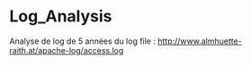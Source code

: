 # Log_Analysis
Analyse de log de 5 années du log file : http://www.almhuette-raith.at/apache-log/access.log


